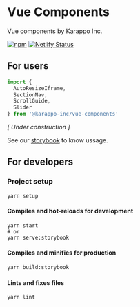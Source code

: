 # Vue Components

Vue components by Karappo Inc.

[![npm](https://nodei.co/npm/@karappo-inc/vue-components.png?mini=true)](https://www.npmjs.com/package/@karappo-inc/vue-components)
[![Netlify Status](https://api.netlify.com/api/v1/badges/8d34d1a8-b9d9-427e-9cd3-837b18e0663e/deploy-status)](https://app.netlify.com/sites/karappo-vue-components/deploys)


## For users

```js
import {
  AutoResizeIframe,
  SectionNav,
  ScrollGuide,
  Slider
} from '@karappo-inc/vue-components'
```

*[ Under construction ]*

See our [storybook](https://karappo-vue-components.netlify.app/) to know ussage.

## For developers

### Project setup
```
yarn setup
```

#### Compiles and hot-reloads for development
```
yarn start
# or
yarn serve:storybook
```

#### Compiles and minifies for production
```
yarn build:storybook
```

#### Lints and fixes files
```
yarn lint
```
